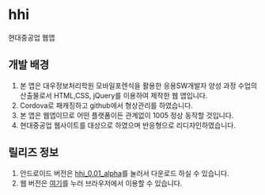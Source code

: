 # hhi
현대중공업 웹앱

## 개발 배경
1. 본 앱은 대우정보처리학원 모바일포렌식을 활용한 응용SW개발자 양성 과정
수업의 산출물로서 HTML,CSS, jQuery를 이용하여 제작한 웹 앱입니다.
2. Cordova로 패캐징하고 github에서 형상관리를 하였습니다.
3. 본 앱은 웹앱이므로 어떤 플랫폼이든 관계없이 1005 정상 동작할 것입니다.
4. 현대중공업 웹사이트를 대상으로 하였으며 반응형으로 리디자인하였습니다.

## 릴리즈 정보
1. 안드로이드 버전은 [hhi_0.01_alpha](#)를 눌러서 다운로드 하실 수 있습니다.
2. 웹 버전은 [여기](http://pjkj.hothome.co.kr/hhi)를 누러 브라우저에서 이용할 수 있습니다.


